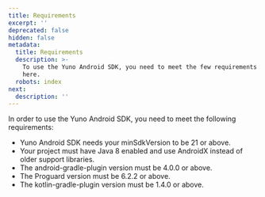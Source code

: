 ```yaml
---
title: Requirements
excerpt: ''
deprecated: false
hidden: false
metadata:
  title: Requirements
  description: >-
    To use the Yuno Android SDK, you need to meet the few requirements found
    here.
  robots: index
next:
  description: ''
---
```

In order to use the Yuno Android SDK, you need to meet the following requirements:

- Yuno Android SDK needs your minSdkVersion to be 21 or above.
- Your project must have Java 8 enabled and use AndroidX instead of older support libraries.
- The android-gradle-plugin version must be 4.0.0 or above.
- The Proguard version must be 6.2.2 or above.
- The kotlin-gradle-plugin version must be 1.4.0 or above.